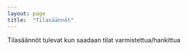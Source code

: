 ```yaml
---
layout: page
title:  "Tilasäännöt"
---
```

Tilasäännöt tulevat kun saadaan tilat varmistettua/hankittua
<!-- <a href="https://drive.google.com/file/d/0ByaB19PmhEyddTdmdzVXbWNlVG8/view">Tilasäännöt</a> -->